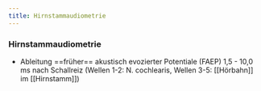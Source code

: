 ```yaml
---
title: Hirnstammaudiometrie
---
```

### Hirnstammaudiometrie
- Ableitung ==früher== akustisch evozierter Potentiale (FAEP) 1,5 - 10,0 ms nach Schallreiz (Wellen 1-2: N. cochlearis, Wellen 3-5: [[Hörbahn]] im [[Hirnstamm]])